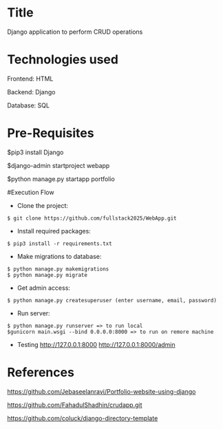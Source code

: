 # Title
Django application to perform CRUD operations

# Technologies used
Frontend:  HTML

Backend: Django

Database: SQL


# Pre-Requisites
$pip3 install Django

$django-admin startproject webapp

$python manage.py startapp portfolio


#Execution Flow
* Clone the project:
```
$ git clone https://github.com/fullstack2025/WebApp.git
```

* Install required packages:
```
$ pip3 install -r requirements.txt
```

* Make migrations to database:
```
$ python manage.py makemigrations
$ python manage.py migrate
```
* Get admin access:
```
$ python manage.py createsuperuser (enter username, email, password)
```

* Run server:
```
$ python manage.py runserver => to run local
$gunicorn main.wsgi --bind 0.0.0.0:8000 => to run on remore machine
```

* Testing
http://127.0.0.1:8000
http://127.0.0.1:8000/admin



# References
https://github.com/Jebaseelanravi/Portfolio-website-using-django

https://github.com/FahadulShadhin/crudapp.git

https://github.com/coluck/django-directory-template


